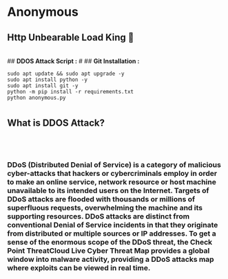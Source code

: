 # <b>Anonymous</b> 
<h2>Http Unbearable Load King 👑</h2><br>
## <b>DDOS Attack Script :</b>
#
## <b>Git Installation :</b>

`sudo apt update && sudo apt upgrade -y` <br>
`sudo apt install python -y` <br>
`sudo apt install git -y` <br>
`python -m pip install -r requirements.txt` <br>
`python anonymous.py` <br>
#
<h2> <strong>What is DDOS Attack?</strong> </h2><br></br>
<h3> DDoS (Distributed Denial of Service) is a category of malicious cyber-attacks that hackers or cybercriminals employ in order to make an online service, network resource or host machine unavailable to its intended users on the Internet. Targets of DDoS attacks are flooded with thousands or millions of superfluous requests, overwhelming the machine and its supporting resources. DDoS attacks are distinct from conventional Denial of Service incidents in that they originate from distributed or multiple sources or IP addresses. To get a sense of the enormous scope of the DDoS threat, the Check Point ThreatCloud Live Cyber Threat Map provides a global window into malware activity, providing a DDoS attacks map where exploits can be viewed in real time.</h3><br>





